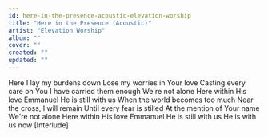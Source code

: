 ```yaml
---
id: here-in-the-presence-acoustic-elevation-worship
title: "Here in the Presence (Acoustic)"
artist: "Elevation Worship"
album: ""
cover: ""
created: ""
updated: ""
---
```


Here I lay my burdens down
Lose my worries in Your love
Casting every care on You
I have carried them enough
We're not alone
Here within His love
Emmanuel
He is still with us
When the world becomes too much
Near the cross, I will remain
Until every fear is stilled
At the mention of Your name
We're not alone
Here within His love
Emmanuel
He is still with us
He is with us now
[Interlude]
